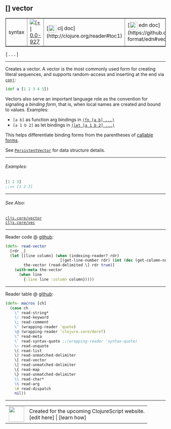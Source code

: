 ## \[\] vector



 <table border="1">
<tr>
<td>syntax</td>
<td><a href="https://github.com/cljsinfo/cljs-api-docs/tree/0.0-927"><img valign="middle" alt="[+] 0.0-927" title="Added in 0.0-927" src="https://img.shields.io/badge/+-0.0--927-lightgrey.svg"></a> </td>
<td>
[<img height="24px" valign="middle" src="http://i.imgur.com/1GjPKvB.png"> clj doc](http://clojure.org/reader#toc1)
</td>
<td>
[<img height="24px" valign="middle" src="http://i.imgur.com/I8uNXHv.png"> edn doc](https://github.com/edn-format/edn#vectors)
</td>
</tr>
</table>

<samp>\[...\]</samp><br>

---


Creates a vector.  A vector is the most commonly used form for creating literal
sequences, and supports random-access and inserting at the end via [`conj`](cljs.core_conj.md):

```clj
(def a [1 2 3 4 5])
```

Vectors also serve an important language role as the convention for signaling a
_binding form_, that is, when local names are created and bound to values.
Examples:

- `[a b]` as function arg bindings in [`(fn [a b] ...)`](cljs.core_fn.md)
- `[a 1 b 2]` as let bindings in [`(let [a 1 b 2] ...)`](cljs.core_let.md)

This helps differentiate binding forms from the parentheses of [callable forms](syntax_list.md).

See [`PersistentVector`](cljs.core_PersistentVector.md) for data structure details.

---

###### Examples:

```clj
[1 2 3]
;;=> [1 2 3]
```

---

###### See Also:

[`cljs.core/vector`](cljs.core_vector.md)<br>
[`cljs.core/vec`](cljs.core_vec.md)<br>

---





Reader code @ [github](https://github.com/clojure/tools.reader/blob/tools.reader-0.7.8/src/main/clojure/clojure/tools/reader.clj#L168-L175):

```clj
(defn- read-vector
  [rdr _]
  (let [[line column] (when (indexing-reader? rdr)
                        [(get-line-number rdr) (int (dec (get-column-number rdr)))])
        the-vector (read-delimited \] rdr true)]
    (with-meta the-vector
      (when line
        {:line line :column column}))))
```

<!--
Repo - tag - source tree - lines:

 <pre>
tools.reader @ tools.reader-0.7.8
└── src
    └── main
        └── clojure
            └── clojure
                └── tools
                    └── <ins>[reader.clj:168-175](https://github.com/clojure/tools.reader/blob/tools.reader-0.7.8/src/main/clojure/clojure/tools/reader.clj#L168-L175)</ins>
</pre>
-->

---
Reader table @ [github](https://github.com/clojure/tools.reader/blob/tools.reader-0.7.8/src/main/clojure/clojure/tools/reader.clj#L543-L562):

```clj
(defn- macros [ch]
  (case ch
    \" read-string*
    \: read-keyword
    \; read-comment
    \' (wrapping-reader 'quote)
    \@ (wrapping-reader 'clojure.core/deref)
    \^ read-meta
    \` read-syntax-quote ;;(wrapping-reader 'syntax-quote)
    \~ read-unquote
    \( read-list
    \) read-unmatched-delimiter
    \[ read-vector
    \] read-unmatched-delimiter
    \{ read-map
    \} read-unmatched-delimiter
    \\ read-char*
    \% read-arg
    \# read-dispatch
    nil))
```

<!--
Repo - tag - source tree - lines:

 <pre>
tools.reader @ tools.reader-0.7.8
└── src
    └── main
        └── clojure
            └── clojure
                └── tools
                    └── <ins>[reader.clj:543-562](https://github.com/clojure/tools.reader/blob/tools.reader-0.7.8/src/main/clojure/clojure/tools/reader.clj#L543-L562)</ins>
</pre>
-->

---



 <table>
<tr><td>
<img valign="middle" align="right" width="48px" src="http://i.imgur.com/Hi20huC.png">
</td><td>
Created for the upcoming ClojureScript website.<br>
[edit here] | [learn how]
</td></tr></table>

[edit here]:https://github.com/cljsinfo/cljs-api-docs/blob/master/cljsdoc/syntax_vector.cljsdoc
[learn how]:https://github.com/cljsinfo/cljs-api-docs/wiki/cljsdoc-files

<!--

This information was too distracting to show to readers, but I'll leave it
commented here since it is helpful to:

- pretty-print the data used to generate this document
- and show how to retrieve that data



The API data for this symbol:

```clj
{:description "Creates a vector.  A vector is the most commonly used form for creating literal\nsequences, and supports random-access and inserting at the end via [cljs.core/conj]:\n\n```clj\n(def a [1 2 3 4 5])\n```\n\nVectors also serve an important language role as the convention for signaling a\n_binding form_, that is, when local names are created and bound to values.\nExamples:\n\n- `[a b]` as function arg bindings in [`(fn [a b] ...)`](cljs.core/fn)\n- `[a 1 b 2]` as let bindings in [`(let [a 1 b 2] ...)`](cljs.core/let)\n\nThis helps differentiate binding forms from the parentheses of [callable forms](syntax/list).\n\nSee [cljs.core/PersistentVector] for data structure details.",
 :ns "syntax",
 :name "vector",
 :history [["+" "0.0-927"]],
 :type "syntax",
 :related ["cljs.core/vector" "cljs.core/vec"],
 :full-name-encode "syntax_vector",
 :extra-sources ({:code "(defn- read-vector\n  [rdr _]\n  (let [[line column] (when (indexing-reader? rdr)\n                        [(get-line-number rdr) (int (dec (get-column-number rdr)))])\n        the-vector (read-delimited \\] rdr true)]\n    (with-meta the-vector\n      (when line\n        {:line line :column column}))))",
                  :title "Reader code",
                  :repo "tools.reader",
                  :tag "tools.reader-0.7.8",
                  :filename "src/main/clojure/clojure/tools/reader.clj",
                  :lines [168 175]}
                 {:code "(defn- macros [ch]\n  (case ch\n    \\\" read-string*\n    \\: read-keyword\n    \\; read-comment\n    \\' (wrapping-reader 'quote)\n    \\@ (wrapping-reader 'clojure.core/deref)\n    \\^ read-meta\n    \\` read-syntax-quote ;;(wrapping-reader 'syntax-quote)\n    \\~ read-unquote\n    \\( read-list\n    \\) read-unmatched-delimiter\n    \\[ read-vector\n    \\] read-unmatched-delimiter\n    \\{ read-map\n    \\} read-unmatched-delimiter\n    \\\\ read-char*\n    \\% read-arg\n    \\# read-dispatch\n    nil))",
                  :title "Reader table",
                  :repo "tools.reader",
                  :tag "tools.reader-0.7.8",
                  :filename "src/main/clojure/clojure/tools/reader.clj",
                  :lines [543 562]}),
 :usage ["[...]"],
 :examples [{:id "18e143",
             :content "```clj\n[1 2 3]\n;;=> [1 2 3]\n```"}],
 :edn-doc "https://github.com/edn-format/edn#vectors",
 :full-name "syntax/vector",
 :display "[] vector",
 :clj-doc "http://clojure.org/reader#toc1"}

```

Retrieve the API data for this symbol:

```clj
;; from Clojure REPL
(require '[clojure.edn :as edn])
(-> (slurp "https://raw.githubusercontent.com/cljsinfo/cljs-api-docs/catalog/cljs-api.edn")
    (edn/read-string)
    (get-in [:symbols "syntax/vector"]))
```

-->
